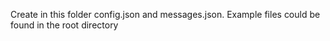 Create in this folder config.json and messages.json. Example files could be found in the root directory
